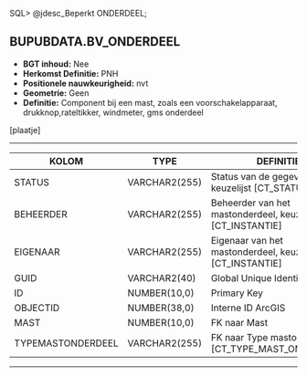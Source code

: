 ﻿SQL> @jdesc_Beperkt ONDERDEEL;

## BUPUBDATA.BV_ONDERDEEL


* __BGT inhoud:__ Nee
* __Herkomst Definitie:__ PNH
* __Positionele nauwkeurigheid:__ nvt
* __Geometrie:__ Geen
* __Definitie:__ Component bij een mast, zoals een voorschakelapparaat, drukknop,rateltikker, windmeter, gms onderdeel


[plaatje]

***

|KOLOM                           	|TYPE          	|DEFINITIE|
|------                          	|----          	|-----    |
|STATUS                          	|VARCHAR2(255) 	|Status van de gegevens, keuzelijst [CT_STATUS]|
|BEHEERDER                       	|VARCHAR2(255) 	|Beheerder van het mastonderdeel, keuzelijst [CT_INSTANTIE]|
|EIGENAAR                        	|VARCHAR2(255) 	|Eigenaar van het mastonderdeel, keuzelijst [CT_INSTANTIE]|
|GUID                            	|VARCHAR2(40)  	|Global Unique Identifier|
|ID                              	|NUMBER(10,0)  	|Primary Key|
|OBJECTID                        	|NUMBER(38,0)   |Interne ID ArcGIS|
|MAST                            	|NUMBER(10,0)  	|FK naar Mast|
|TYPEMASTONDERDEEL               	|VARCHAR2(255) 	|FK naar Type mastonderdeel [CT_TYPE_MAST_ONDERDEEL]|


***
